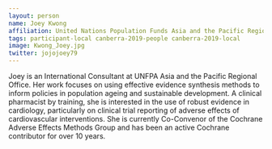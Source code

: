 ```yaml
---
layout: person
name: Joey Kwong
affiliation: United Nations Population Funds Asia and the Pacific Regional Office
tags: participant-local canberra-2019-people canberra-2019-local
image: Kwong_Joey.jpg
twitter: jojojoey79
---
```

Joey is an International Consultant at UNFPA Asia and the Pacific Regional Office. Her work focuses on using effective evidence synthesis methods to inform policies in population ageing and sustainable development. A clinical pharmacist by training, she is interested in the use of robust evidence in cardiology, particularly on clinical trial reporting of adverse effects of cardiovascular interventions. She is currently Co-Convenor of the Cochrane Adverse Effects Methods Group and has been an active Cochrane contributor for over 10 years.